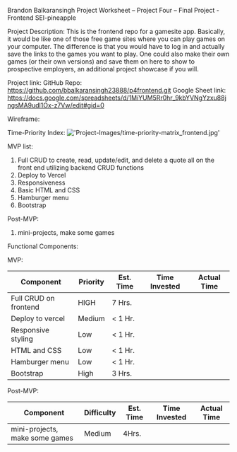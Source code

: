 Brandon Balkaransingh
Project Worksheet – Project Four – Final Project - Frontend
SEI-pineapple

Project Description:
This is the frontend repo for a gamesite app. Basically, it would be like one of those free game sites where you can play games on your computer. The difference is that you would have to log in and actually save the links to the games you want to play. One could also make their own games (or their own versions) and save them on here to show to prospective employers, an additional project showcase if you will.



Project link: 
GitHub Repo: https://github.com/bbalkaransingh23888/p4frontend.git
Google Sheet link: https://docs.google.com/spreadsheets/d/1MiYUM5Rr0hr_9kbYVNgYzxu88jngsMA9udl1Ox-z7Vw/edit#gid=0


Wireframe:
 

Time-Priority Index: !['Project-Images/time-priority-matrix_frontend.jpg'](Project-Images/time-priority-matrix_frontend.jpg)
 
MVP list:
1)	Full CRUD to create, read, update/edit, and delete a quote all on the front end utilizing backend CRUD functions
2)	Deploy to Vercel
3)	Responsiveness 
4)	Basic HTML and CSS
5)	Hamburger menu
6)  Bootstrap



Post-MVP: 
1)	mini-projects, make some games


Functional Components: 

MVP:

|Component|Priority|Est. Time|Time Invested|Actual Time|
|---------|--------|---------|-------------|-----------|
|Full CRUD on frontend|HIGH|7 Hrs.||| 		
|Deploy to vercel|Medium|< 1 Hr.||| 		
|Responsive styling|Low|< 1 Hr.||| 		
|HTML and CSS|Low|< 1 Hr.||| 		
|Hamburger menu|Low|< 1 Hr.|||
|Bootstrap|High|3 Hrs.|||	
		

Post-MVP:

|Component|Difficulty|Est. Time|Time Invested|Actual Time|
|---------|--------------------|---------|-------------|-----------|
|mini-projects, make some games|Medium|4Hrs.|||
